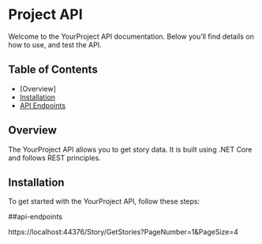 # Project API

Welcome to the YourProject API documentation. Below you’ll find details on how to use, and test the API.

## Table of Contents

- [Overview]
- [Installation](#installation)
- [API Endpoints](#api-endpoints)


## Overview

The YourProject API allows you to get story data. It is built using .NET Core and follows REST principles.

## Installation

To get started with the YourProject API, follow these steps:

##api-endpoints

https://localhost:44376/Story/GetStories?PageNumber=1&PageSize=4

